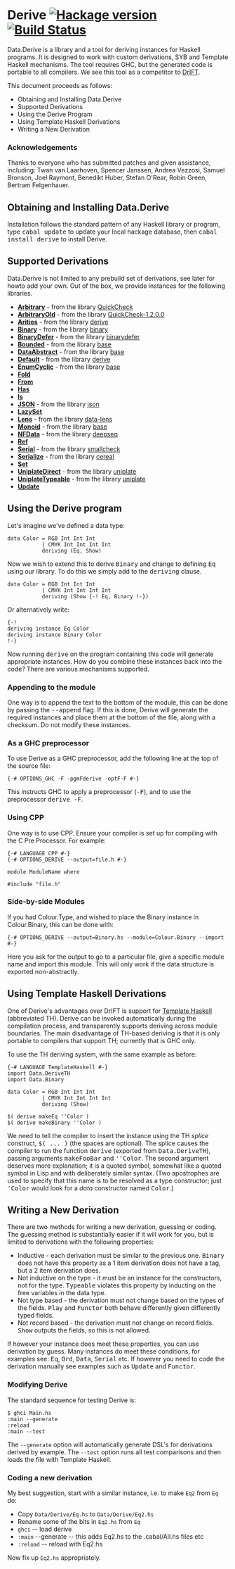 # Derive [![Hackage version](https://img.shields.io/hackage/v/derive.svg?label=Hackage)](https://hackage.haskell.org/package/derive) [![Build Status](https://img.shields.io/travis/ndmitchell/derive.svg)](https://travis-ci.org/ndmitchell/derive)


Data.Derive is a library and a tool for deriving instances for Haskell programs. It is designed to work with custom derivations, SYB and Template Haskell mechanisms. The tool requires GHC, but the generated code is portable to all compilers. We see this tool as a competitor to <a href="http://repetae.net/~john/computer/haskell/DrIFT/">DrIFT</a>.

This document proceeds as follows:

* Obtaining and Installing Data.Derive
* Supported Derivations
* Using the Derive Program
* Using Template Haskell Derivations
* Writing a New Derivation

### Acknowledgements

Thanks to everyone who has submitted patches and given assistance, including: Twan van Laarhoven, Spencer Janssen, Andrea Vezzosi, Samuel Bronson, Joel Raymont, Benedikt Huber, Stefan O'Rear, Robin Green, Bertram Felgenhauer.


## Obtaining and Installing Data.Derive

Installation follows the standard pattern of any Haskell library or program, type <tt>cabal update</tt> to update your local hackage database, then <tt>cabal install derive</tt> to install Derive.


## Supported Derivations

Data.Derive is not limited to any prebuild set of derivations, see later for howto add your own. Out of the box, we provide instances for the following libraries.

<!--
-- GENERATED START
-->

* **[Arbitrary](http://hackage.haskell.org/packages/archive/QuickCheck/latest/doc/html/Test-QuickCheck.html#t%3AArbitrary)** - from the library [QuickCheck](http://hackage.haskell.org/package/QuickCheck)
* **[ArbitraryOld](http://hackage.haskell.org/packages/archive/QuickCheck/1.2.0.0/doc/html/Test-QuickCheck.html#t%3AArbitraryOld)** - from the library [QuickCheck-1.2.0.0](http://hackage.haskell.org/package/QuickCheck-1.2.0.0)
* **[Arities](http://hackage.haskell.org/packages/archive/derive/latest/doc/html/Data-Derive-Class-Arities.html#t%3AArities)** - from the library [derive](http://hackage.haskell.org/package/derive)
* **[Binary](http://hackage.haskell.org/packages/archive/binary/latest/doc/html/Data-Binary.html#t%3ABinary)** - from the library [binary](http://hackage.haskell.org/package/binary)
* **[BinaryDefer](http://hackage.haskell.org/packages/archive/binarydefer/latest/doc/html/Data-Binary-Defer.html#t%3ABinaryDefer)** - from the library [binarydefer](http://hackage.haskell.org/package/binarydefer)
* **[Bounded](http://hackage.haskell.org/packages/archive/base/latest/doc/html/Prelude.html#t%3ABounded)** - from the library [base](http://hackage.haskell.org/package/base)
* **[DataAbstract](http://hackage.haskell.org/packages/archive/base/latest/doc/html/Data-Data.html#t%3ADataAbstract)** - from the library [base](http://hackage.haskell.org/package/base)
* **[Default](http://hackage.haskell.org/packages/archive/derive/latest/doc/html/Data-Derive-Class-Default.html#t%3ADefault)** - from the library [derive](http://hackage.haskell.org/package/derive)
* **[EnumCyclic](http://hackage.haskell.org/packages/archive/base/latest/doc/html/Prelude.html#t%3AEnum)** - from the library [base](http://hackage.haskell.org/package/base)
* **[Fold](http://hackage.haskell.org/packages/archive/derive/latest/doc/html/Data-Derive-Fold.html)**
* **[From](http://hackage.haskell.org/packages/archive/derive/latest/doc/html/Data-Derive-From.html)**
* **[Has](http://hackage.haskell.org/packages/archive/derive/latest/doc/html/Data-Derive-Has.html)**
* **[Is](http://hackage.haskell.org/packages/archive/derive/latest/doc/html/Data-Derive-Is.html)**
* **[JSON](http://hackage.haskell.org/packages/archive/json/latest/doc/html/Text-JSON.html#t%3AJSON)** - from the library [json](http://hackage.haskell.org/package/json)
* **[LazySet](http://hackage.haskell.org/packages/archive/derive/latest/doc/html/Data-Derive-LazySet.html)**
* **[Lens](http://hackage.haskell.org/packages/archive/data/lens/doc/html/Data-Lens-Common.html#t%3ALens)** - from the library [data-lens](http://hackage.haskell.org/package/data-lens)
* **[Monoid](http://hackage.haskell.org/packages/archive/base/latest/doc/html/Data-Monoid.html#t%3AMonoid)** - from the library [base](http://hackage.haskell.org/package/base)
* **[NFData](http://hackage.haskell.org/packages/archive/deepseq/latest/doc/html/Control-DeepSeq.html#t%3ANFData)** - from the library [deepseq](http://hackage.haskell.org/package/deepseq)
* **[Ref](http://hackage.haskell.org/packages/archive/derive/latest/doc/html/Data-Derive-Ref.html)**
* **[Serial](http://hackage.haskell.org/packages/archive/smallcheck/latest/doc/html/Test-SmallCheck.html#t%3ASerial)** - from the library [smallcheck](http://hackage.haskell.org/package/smallcheck)
* **[Serialize](http://hackage.haskell.org/packages/archive/cereal/latest/doc/html/Data-Serialize.html#t%3ASerialize)** - from the library [cereal](http://hackage.haskell.org/package/cereal)
* **[Set](http://hackage.haskell.org/packages/archive/derive/latest/doc/html/Data-Derive-Set.html)**
* **[UniplateDirect](http://hackage.haskell.org/packages/archive/uniplate/latest/doc/html/Data-Generics-Uniplate-Direct.html#t%3AUniplateDirect)** - from the library [uniplate](http://hackage.haskell.org/package/uniplate)
* **[UniplateTypeable](http://hackage.haskell.org/packages/archive/uniplate/latest/doc/html/Data-Generics-Uniplate-Typeable.html#t%3AUniplateTypeable)** - from the library [uniplate](http://hackage.haskell.org/package/uniplate)
* **[Update](http://hackage.haskell.org/packages/archive/derive/latest/doc/html/Data-Derive-Update.html)**

<!--
-- GENERATED STOP
-->

## Using the Derive program

Let's imagine we've defined a data type:

    data Color = RGB Int Int Int
               | CMYK Int Int Int Int
               deriving (Eq, Show)

Now we wish to extend this to derive <tt>Binary</tt> and change to defining <tt>Eq</tt> using our library. To do this we simply add to the <tt>deriving</tt> clause.

    data Color = RGB Int Int Int
               | CMYK Int Int Int Int
               deriving (Show {-! Eq, Binary !-})

Or alternatively write:

    {-!
    deriving instance Eq Color
    deriving instance Binary Color
    !-}

Now running <tt>derive</tt> on the program containing this code will generate appropriate instances. How do you combine these instances back into the code? There are various mechanisms supported.

### Appending to the module

One way is to append the text to the bottom of the module, this can be done by passing the <tt>--append</tt> flag. If this is done, Derive will generate the required instances and place them at the bottom of the file, along with a checksum. Do not modify these instances.

### As a GHC preprocessor

To use Derive as a GHC preprocessor, add the following line at the top of the source file:

    {-# OPTIONS_GHC -F -pgmFderive -optF-F #-}

This instructs GHC to apply a preprocessor (<tt>-F</tt>), and to use the preprocessor <tt>derive -F</tt>.

### Using CPP

One way is to use CPP. Ensure your compiler is set up for compiling with the C Pre Processor. For example:

    {-# LANGUAGE CPP #-}
    {-# OPTIONS_DERIVE --output=file.h #-}

    module ModuleName where
    
    #include "file.h"

### Side-by-side Modules

If you had Colour.Type, and wished to place the Binary instance in Colour.Binary, this can be done with:

    {-# OPTIONS_DERIVE --output=Binary.hs --module=Colour.Binary --import #-}

Here you ask for the output to go to a particular file, give a specific module name and import this module. This will only work if the data structure is exported non-abstractly.

## Using Template Haskell Derivations</h2>

One of Derive's advantages over DrIFT is support for <a href="http://www.haskell.org/th/">Template Haskell</a> (abbreviated TH).  Derive can be invoked automatically during the compilation process, and transparently supports deriving across module boundaries. The main disadvantage of TH-based deriving is that it is only portable to compilers that support TH; currently that is GHC only.

To use the TH deriving system, with the same example as before:

    {-# LANGUAGE TemplateHaskell #-}
    import Data.DeriveTH
    import Data.Binary
    
    data Color = RGB Int Int Int
               | CMYK Int Int Int Int
               deriving (Show)
    
    $( derive makeEq ''Color )
    $( derive makeBinary ''Color )

We need to tell the compiler to insert the instance using the TH <em>splice</em> construct, <tt>$( ... )</tt> (the spaces are optional).  The splice causes the compiler to run the function <tt>derive</tt> (exported from <tt>Data.DeriveTH</tt>), passing arguments <tt>makeFooBar</tt> and <tt>''Color</tt>.  The second argument deserves more explanation; it is a quoted symbol, somewhat like a quoted symbol in Lisp and with deliberately similar syntax.  (Two apostrophes are used to specify that this name is to be resolved as a type constructor; just <tt>'Color</tt> would look for a <i>data</i> constructor named <tt>Color</tt>.)

## Writing a New Derivation

There are two methods for writing a new derivation, guessing or coding. The guessing method is substantially easier if it will work for you, but is limited to derivations with the following properties:

* Inductive - each derivation must be similar to the previous one. <tt>Binary</tt> does not have this property as a 1 item derivation does not have a tag, but a 2 item derivation does.
* Not inductive on the type - it must be an instance for the constructors, not for the type. <tt>Typeable</tt> violates this property by inducting on the free variables in the data type.
* Not type based - the derivation must not change based on the types of the fields. <tt>Play</tt> and <tt>Functor</tt> both behave differently given differently typed fields.
* Not record based - the derivation must not change on record fields. <tt>Show</tt> outputs the fields, so this is not allowed.

If however your instance does meet these properties, you can use derivation by guess. Many instances do meet these conditions, for examples see: <tt>Eq</tt>, <tt>Ord</tt>, <tt>Data</tt>, <tt>Serial</tt> etc. If however you need to code the derivation manually see examples such as <tt>Update</tt> and <tt>Functor</tt>.

### Modifying Derive

The standard sequence for testing Derive is:

    $ ghci Main.hs
    :main --generate
    :reload
    :main --test

The `--generate` option will automatically generate DSL's for derivations derived by example. The `--test` option runs all test comparisons and then loads the file with Template Haskell.

### Coding a new derivation

My best suggestion, start with a similar instance, i.e. to make `Eq2` from `Eq` do:

* Copy `Data/Derive/Eq.hs` to `Data/Derive/Eq2.hs`
* Rename some of the bits in `Eq2.hs` from `Eq`
* `ghci` -- load derive
* `:main` --generate    -- this adds Eq2.hs to the .cabal/All.hs files etc
* `:reload`             -- reload with Eq2.hs

Now fix up `Eq2.hs` appropriately.
